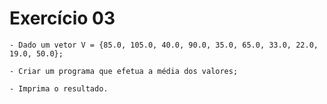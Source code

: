 # Exercício 03

    - Dado um vetor V = {85.0, 105.0, 40.0, 90.0, 35.0, 65.0, 33.0, 22.0, 19.0, 50.0};
    
    - Criar um programa que efetua a média dos valores;
    
    - Imprima o resultado.